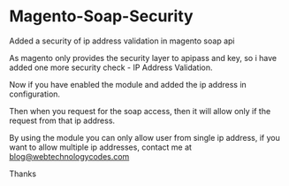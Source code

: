 Magento-Soap-Security
=====================

Added a security of ip address validation in magento soap api

As magento only provides the security layer to apipass and key, so i have added one more security check - IP Address Validation.

Now if you have enabled the module and added the ip address in configuration.

Then when you request for the soap access, then it will allow only if the request from that ip address.

By using the module you can only allow user from single ip address, if you want to allow multiple ip addresses, contact me at blog@webtechnologycodes.com

Thanks


